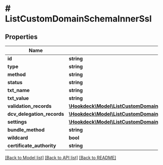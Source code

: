 # # ListCustomDomainSchemaInnerSsl

## Properties

Name | Type | Description | Notes
------------ | ------------- | ------------- | -------------
**id** | **string** |  | [optional]
**type** | **string** |  | [optional]
**method** | **string** |  | [optional]
**status** | **string** |  | [optional]
**txt_name** | **string** |  | [optional]
**txt_value** | **string** |  | [optional]
**validation_records** | [**\Hookdeck\Model\ListCustomDomainSchemaInnerSslValidationRecordsInner[]**](ListCustomDomainSchemaInnerSslValidationRecordsInner.md) |  | [optional]
**dcv_delegation_records** | [**\Hookdeck\Model\ListCustomDomainSchemaInnerSslDcvDelegationRecordsInner[]**](ListCustomDomainSchemaInnerSslDcvDelegationRecordsInner.md) |  | [optional]
**settings** | [**\Hookdeck\Model\ListCustomDomainSchemaInnerSslSettings**](ListCustomDomainSchemaInnerSslSettings.md) |  | [optional]
**bundle_method** | **string** |  | [optional]
**wildcard** | **bool** |  | [optional]
**certificate_authority** | **string** |  | [optional]

[[Back to Model list]](../../README.md#models) [[Back to API list]](../../README.md#endpoints) [[Back to README]](../../README.md)
